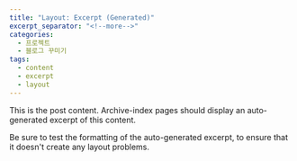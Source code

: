 ```yaml
---
title: "Layout: Excerpt (Generated)"
excerpt_separator: "<!--more-->"
categories:
  - 프로젝트
  - 블로그 꾸미기
tags:
  - content
  - excerpt
  - layout
---
```


This is the post content. Archive-index pages should display an auto-generated excerpt of this content.

<!--more-->

Be sure to test the formatting of the auto-generated excerpt, to ensure that it doesn't create any layout problems.